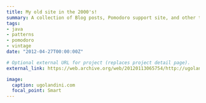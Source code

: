 ```yaml
---
title: My old site in the 2000's!
summary: A collection of Blog posts, Pomodoro support site, and other things.
tags:
- java
- patterns
- pomodoro
- vintage
date: "2012-04-27T00:00:00Z"

# Optional external URL for project (replaces project detail page).
external_link: https://web.archive.org/web/20120113065754/http://ugolandini.com/

image:
  caption: ugolandini.com
  focal_point: Smart
---
```

